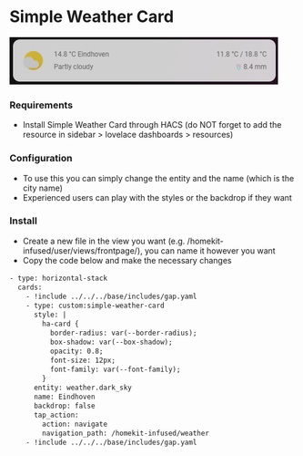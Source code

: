 # Simple Weather Card
![Homekit Infused](../images/simple-weather-card.png)


### Requirements
- Install Simple Weather Card through HACS (do NOT forget to add the resource in sidebar > lovelace dashboards > resources)

### Configuration
- To use this you can simply change the entity and the name (which is the city name)
- Experienced users can play with the styles or the backdrop if they want

### Install
- Create a new file in the view you want (e.g. /homekit-infused/user/views/frontpage/), you can name it however you want
- Copy the code below and make the necessary changes

```
- type: horizontal-stack
  cards:
    - !include ../../../base/includes/gap.yaml
    - type: custom:simple-weather-card                    
      style: |
        ha-card {
          border-radius: var(--border-radius);
          box-shadow: var(--box-shadow);
          opacity: 0.8;
          font-size: 12px;
          font-family: var(--font-family);
        }                      
      entity: weather.dark_sky
      name: Eindhoven
      backdrop: false
      tap_action:
        action: navigate
        navigation_path: /homekit-infused/weather
    - !include ../../../base/includes/gap.yaml
```

